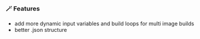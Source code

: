 ### 🪄 Features
* add more dynamic input variables and build loops for multi image builds
* better .json structure